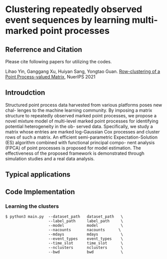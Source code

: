 # Clustering repeatedly observed event sequences by learning multi-marked point processes

## Referrence and Citation

Please cite following papers for utilizing the codes.

Lihao Yin, Ganggang Xu, Huiyan Sang, Yongtao Guan. [Row-clustering of a Point Process-valued Matrix](https://arxiv.org/pdf/2110.01207.pdf), NuerIPS 2021


## Introudction
Structured point process data harvested from various platforms poses new chal- lenges to the machine learning community. By imposing a matrix structure to repeatedly observed marked point processes, we propose a novel mixture model of multi-level marked point processes for identifying potential heterogeneity in the ob- served data. Specifically, we study a matrix whose entries are marked log-Gaussian Cox processes and cluster rows of such a matrix. An efficient semi-parametric Expectation-Solution (ES) algorithm combined with functional principal compo- nent analysis (FPCA) of point processes is proposed for model estimation. The effectiveness of the proposed framework is demonstrated through simulation studies and a real data analysis.


## Typical applications

## Code Implementation

### Learning the clusters

```
$ python3 main.py  --dataset_path   dataset_path   \
                   --label_path     label_path     \ 
                   --model          model          \
                   --nacounts       nacounts      \
                   --mdays          mdays          \
                   --event_types    event_types    \
                   --time_slot      time_slot      \
                   --nclusters      nclusters      \
                   --bwd            bwd            \
```
